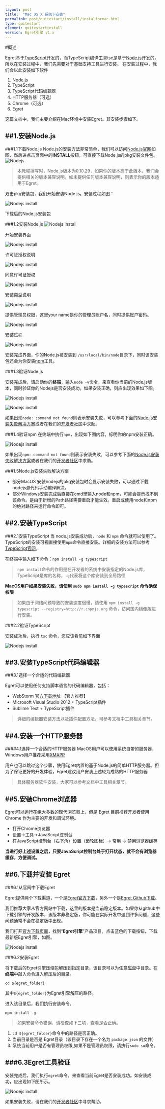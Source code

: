 ```yaml
---
layout: post
title:  "Mac OS X 系统下安装"
permalink: post/quitestart/install/instalformac.html
type: quitestart
element: quitestartinstall
version: Egret引擎 v1.x
---
```


#概述

Egret基于[TypeScript](http://www.typescriptlang.org/)开发的，而TypeScript编译工具tsc是基于[Node.js](http://nodejs.org/)开发的。所以在安装过程中，我们先需要对于基础支持工具进行安装。
在安装过程中，我们会以此安装如下软件

1. Node.js
2. TypeScript
3. TypeScript代码编辑器
4. HTTP服务器（可选）
5. Chrome（可选）
6. Egret

这篇文档中，我们主要介绍在Mac环境中安装Egret。其安装步骤如下。

##1.安装Node.js
---

###1.1下载Node.js
Node.js的安装方法非常简单，我们可以访问[Node.js官网](http://nodejs.org/)如图，然后进点击页面中的**INSTALL**按钮，可直接下载Node.js的pkg安装文件包。
![Nodejs]({{site.baseurl}}/assets/img/nodejswebsite.png)

>本教程撰写时，Node.js版本为0.10.29，如果你的版本高于此版本，我们会提供相关的版本兼容说明。如未提供任何版本兼容说明，则表示你的版本适用于Egret。

双击pkg安装包，我们开始安装Node.js。安装过程如图：

![Nodejs install]({{site.baseurl}}/assets/img/nodejsinstall1.png)

下载后的Node.js安装包

###1.2安装Node.js
![Nodejs install]({{site.baseurl}}/assets/img/nodejsinstall2.png)

开始安装界面

![Nodejs install]({{site.baseurl}}/assets/img/nodejsinstall3.png)

许可证授权说明

![Nodejs install]({{site.baseurl}}/assets/img/nodejsinstall4.png)

同意许可证授权

![Nodejs install]({{site.baseurl}}/assets/img/nodejsinstall5.png)

安装类型说明

![Nodejs install]({{site.baseurl}}/assets/img/nodejsinstall6.png)

提供管理员权限，这里your name是你的管理员账户名，同时提供账户密码。

![Nodejs install]({{site.baseurl}}/assets/img/nodejsinstall7.png)

安装过程

![Nodejs install]({{site.baseurl}}/assets/img/nodejsinstall8.png)

安装完成界面，你的Node.js被安装到 `/usr/local/bin/node`目录下，同时该安装包还会为你安装[npm](http://zh.wikipedia.org/wiki/Npm)工具。

###1.3验证Node.js

安装完成后，请启动你的**终端**，输入`node -v`命令，来查看你当前的Node.js版本，同时验证你的Nodejs是否安装成功。如果安装正确，则应出现效果如下图。

![Nodejs install]({{site.baseurl}}/assets/img/nodejsinstall9.png)

![Nodejs install]({{site.baseurl}}/assets/img/nodejsinstall10.png)

如果出现`node: command not found`则表示安装失败，可以参考下面的[Node.js安装失败解决方案](#installError)或者在我们的[开发者社区](http://bbs.egret-labs.org/forum.php)中求助。

###1.4验证npm
在终端中执行`npm`，出现如下图内容，标明你的npm安装正确。

![Nodejs install]({{site.baseurl}}/assets/img/nodejsinstall11.png)

如果出现`npm: command not found`则表示安装失败，可以参考下面的[Node.js安装失败解决方案](#installError)或者在我们的[开发者社区](http://bbs.egret-labs.org/forum.php)中求助。

<a name="installError" id="installError"></a>
###1.5Node.js安装失败解决方案
* 部分MacOS 安装nodejs的pkg安装包时会显示安装失败，可以通过下载nodejs源代码手动编译解决。
* 部分Windows安装完成后直接在cmd里输入node和npm，可能会提示找不到该命令。是由于新增的Path路径需要重启才能生效。重启或使用node和npm的绝对路径来运行命令即可。



##2.安装TypeScript
---

###2.1安装TypeScript
当 node.js安装成功后，`node` 和 `npm` 命令就可以使用了。TypeScript的安装可视直接使用`npm`命令直接安装。详细的安装方法可以参考[TypeScript官网](http://www.typescriptlang.org/)。

在终端中输入如下命令：`npm install -g typescript`
>`npm install`命令的作用是在开发者的系统中安装指定的Node.js库，TypeScript是库的名称，`-g`代表将这个库安装到全局路径

**MacOS用户如果安装失败，请使用 `sudo npm install -g typescript` 命令确保权限**

>如果由于网络问题导致的安装速度很慢，请使用 `npm install -g typescript --registry=http://r.cnpmjs.org` 命令，访问国内镜像版进行安装。

###2.2验证TypeScript

安装成功后，执行 `tsc` 命令，您应该看见如下界面

![Nodejs install]({{site.baseurl}}/assets/img/nodejsinstall12.png)

##3.安装TypeScript代码编辑器
---

###3.1选择一个合适的代码编辑器

Egret可以使用任何支持脚本语言的代码编辑器，包括：

* WebStorm [官方下载地址](http://www.jetbrains.com/webstorm/) 【官方推荐】
* Microsoft Visual Studio 2012 + TypeScript插件
* Sublime Text + TypeScript插件

>详细的编辑器安装方法以及插件配置方法，可参考文档中工具相关章节。

##4.安装一个HTTP服务器
---
####4.1选择一个合适的HTTP服务器
MacOS用户可以使用系统自带的服务器，Windows用户推荐采用[XMAPP](https://www.apachefriends.org/download.html)

用户也可以跳过这个步骤，使用Egret内置的基于Node.js的简单HTTP服务器。但为了保证更好的开发体验，Egret建议用户安装上述较为成熟的HTTP服务器

>具体服务器软件安装，大家可以参考文档中工具相关章节。


##5.安装Chrome浏览器
---

Egret可以运行在绝大多数的现代浏览器上，但是 Egret 目前推荐开发者使用 Chrome 作为主要的开发和调试环境。

* 打开Chrome浏览器
* 设置->工具->JavaScript控制台
* 在JavaScript控制台（右下角）设置（齿轮图标）-> 常用 -> 禁用浏览器缓存

**当进行好上述设置之后，只要JavaScript控制台处于打开状态，就不会有浏览器缓存，方便调试。**

##6.下载并安装 Egret
---
###6.1从官网中下载Egret

Egret提供两个下载渠道，一个是[Egret官方下载](http://www.egret-labs.org/download/index.html)，另外一个是[Egret Github下载](https://github.com/egret-labs/egret-core)。

我们推荐大家从官方网站中下载，这里的版本是当前稳定版本。如果你从github中下载引擎的开发版本，该版本非稳定版，你可能在实际开发中遇到许多问题，这些问题通常不会在稳定版中出现。

我们打开[官方下载页面](http://www.egret-labs.org/download/index.html)，找到“**Egret引擎**”产品项目，点击蓝色的下载按钮，下载最新版Egret引擎，如图。

![Nodejs install]({{site.baseurl}}/assets/img/nodejsinstall13.png)

###6.2安装Egret

将下载后的Egret引擎压缩包解压到指定目录，该目录可以为任意磁盘中目录。在**终端**中敲入命令进入解压后的目录。

`cd ${egret_folder}`

其中`${egret_folder}`为Egret引擎解压的路径。

进入该目录后，我们执行安装命令。

`npm install -g`

>如果安装命令错误，请检查如下三项，查看是否正确。
1. `cd ${egret_folder}`命令中的路径是否正确。
2. 当前目录是否是 Egret目录（该目录下存在一个名为 `package.json` 的文件）
3. 系统当前用户是否有管理员权限,如果不是管理员权限，请执行`sudo su`命令。

###6.3Egret工具验证
---

安装完成后，我们执行`egret`命令，来查看当前Egret是否安装成功。如安装成功，应出现如下图所示。

![Nodejs install]({{site.baseurl}}/assets/img/nodejsinstall14.png)

如果安装失败，请在我们的[开发者社区](http://bbs.egret-labs.org/forum.php)中寻求帮助。

